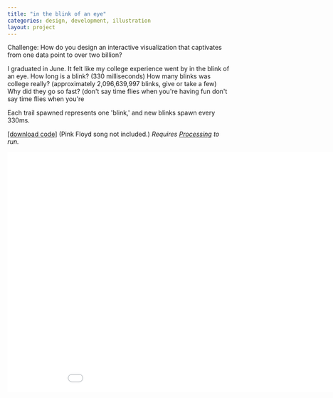```yaml
---
title: "in the blink of an eye"
categories: design, development, illustration
layout: project
---
```



Challenge: How do you design an interactive visualization that captivates from one data point to over two billion?

I graduated in June. It felt like my college experience went by in the blink of an eye.
 How long is a blink? (330 milliseconds)
How many blinks was college really? (approximately 2,096,639,997 blinks, give or take a few)
Why did they go so fast? (don't say time flies when you're having fun don't say time flies when you're

Each trail spawned represents one 'blink,' and new blinks spawn every 330ms.

<a href="https://db.tt/mjbmRKK1" target="_blank">[download code]</a>  (Pink Floyd song not included.)
<i>Requires <a href="http://processing.org/" target="_blank">Processing</a> to run.</i>

<iframe width="960" height="540" src="//www.youtube.com/embed/xxruyBiSb3M?rel=0" frameborder="0" allowfullscreen></iframe>

